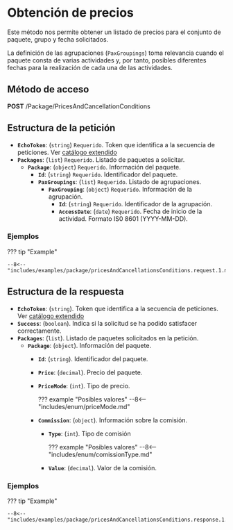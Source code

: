 # Obtención de precios

Este método nos permite obtener un listado de precios para el conjunto de paquete, grupo y fecha solicitados.

La definición de las agrupaciones (``PaxGroupings``) toma relevancia cuando el paquete consta de varias actividades y, por tanto, posibles diferentes fechas para la realización de cada una de las actividades.

## Método de acceso

**POST** /Package/PricesAndCancellationConditions

## Estructura de la petición

- **``EchoToken``**: (``string``) ``Requerido``. Token que identifica a la secuencia de peticiones. Ver [catálogo extendido](../extendedCatalog#estructura-de-la-respuesta)
- **``Packages``**: (``list``) ``Requerido``. Listado de paquetes a solicitar.
    - **``Package``**: (``object``) ``Requerido``. Información del paquete.
        - **``Id``**: (``string``) ``Requerido``. Identificador del paquete.
        - **``PaxGroupings``**: (``list``) ``Requerido``. Listado de agrupaciones.
            - **``PaxGrouping``**: (``object``) ``Requerido``. Información de la agrupación.
                - **``Id``**: (``string``) ``Requerido``. Identificador de la agrupación.
                - **``AccessDate``**: (``date``) ``Requerido``. Fecha de inicio de la actividad. Formato IS0 8601 (YYYY-MM-DD).

### Ejemplos

??? tip "Example"
    
    --8<-- "includes/examples/package/pricesAndCancellationsConditions.request.1.md"

## Estructura de la respuesta

- **``EchoToken``**: (``string``). Token que identifica a la secuencia de peticiones. Ver [catálogo extendido](../extendedCatalog#estructura-de-la-respuesta)
- **``Success``**: (``boolean``). Indica si la solicitud se ha podido satisfacer correctamente.
- **``Packages``**: (``list``). Listado de paquetes solicitados en la petición.
    - **``Package``**: (``object``). Información del paquete.
        - **``Id``**: (``string``). Identificador del paquete.
        - **``Price``**: (``decimal``). Precio del paquete.
        - **``PriceMode``**: (``int``). Tipo de precio.

            ??? example "Posibles valores"
                --8<-- "includes/enum/priceMode.md"

        - **``Commission``**: (``object``). Información sobre la comisión.
            - **``Type``**: (``int``). Tipo de comisión

                ??? example "Posibles valores"
                    --8<-- "includes/enum/comissionType.md"

            - **``Value``**: (``decimal``). Valor de la comisión.

### Ejemplos

??? tip "Example"
    
    --8<-- "includes/examples/package/pricesAndCancellationsConditions.response.1.md"